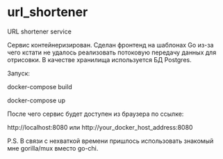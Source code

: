 # url_shortener
URL shortener service

Сервис контейнеризирован. Сделан фронтенд на шаблонах Go из-за чего кстати не удалось реализовать потоковую передачу данных для отрисовки. В качестве хранилища используется БД Postgres.

Запуск:

docker-compose build

docker-compose up

После чего сервис будет доступен из браузера по ссылке:

http://localhost:8080 или http://your_docker_host_address:8080

P.S. В связи с нехваткой времени пришлось использовать знакомый мне gorilla/mux вместо go-chi.